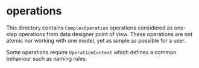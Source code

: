 # operations

This directory contains `ComplexOperation` operations considered as one-step operations from data designer point of view. These operations are not atomic nor working with one model, yet as simple as possible for a user.

Some operations require `OperationContext` which defines a common behaviour such as naming rules.
